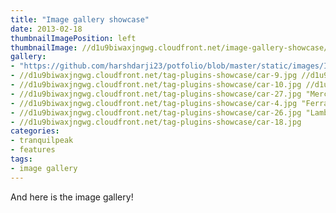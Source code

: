 ```yaml
---
title: "Image gallery showcase"
date: 2013-02-18
thumbnailImagePosition: left
thumbnailImage: //d1u9biwaxjngwg.cloudfront.net/image-gallery-showcase/city-140.jpg
gallery:
- "https://github.com/harshdarji23/potfolio/blob/master/static/images/IMG_0520.JPG" "Mercedes"
- //d1u9biwaxjngwg.cloudfront.net/tag-plugins-showcase/car-9.jpg //d1u9biwaxjngwg.cloudfront.net/tag-plugins-showcase/car-9.jpg "Lamborghini"
- //d1u9biwaxjngwg.cloudfront.net/tag-plugins-showcase/car-10.jpg //d1u9biwaxjngwg.cloudfront.net/tag-plugins-showcase/car-10.jpg "Nissan"
- //d1u9biwaxjngwg.cloudfront.net/tag-plugins-showcase/car-27.jpg "Mercedes"
- //d1u9biwaxjngwg.cloudfront.net/tag-plugins-showcase/car-4.jpg "Ferrari"
- //d1u9biwaxjngwg.cloudfront.net/tag-plugins-showcase/car-26.jpg "Lamborghini"
- //d1u9biwaxjngwg.cloudfront.net/tag-plugins-showcase/car-18.jpg
categories:
- tranquilpeak
- features
tags:
- image gallery
---
```


And here is the image gallery!
<!--more-->
